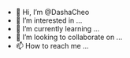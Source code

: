 - 👋 Hi, I’m @DashaCheo
- 👀 I’m interested in ...
- 🌱 I’m currently learning ...
- 💞️ I’m looking to collaborate on ...
- 📫 How to reach me ...

<!---
DashaCheo/DashaCheo is a ✨ special ✨ repository because its `README.md` (this file) appears on your GitHub profile.
You can click the Preview link to take a look at your changes.
--->
